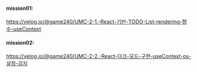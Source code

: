 #### mission01:

https://velog.io/@game240/UMC-2-1.-React-기반-TODO-List-rendering-함수-useContext

#### mission02:

https://velog.io/@game240/UMC-2-2.-React-다크-모드-구현-useContext-os-설정-감지
